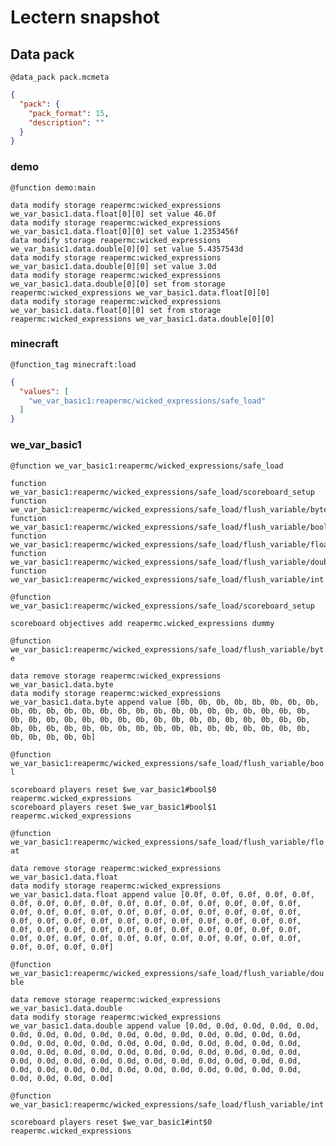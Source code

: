 # Lectern snapshot

## Data pack

`@data_pack pack.mcmeta`

```json
{
  "pack": {
    "pack_format": 15,
    "description": ""
  }
}
```

### demo

`@function demo:main`

```mcfunction
data modify storage reapermc:wicked_expressions we_var_basic1.data.float[0][0] set value 46.0f
data modify storage reapermc:wicked_expressions we_var_basic1.data.float[0][0] set value 1.2353456f
data modify storage reapermc:wicked_expressions we_var_basic1.data.double[0][0] set value 5.4357543d
data modify storage reapermc:wicked_expressions we_var_basic1.data.double[0][0] set value 3.0d
data modify storage reapermc:wicked_expressions we_var_basic1.data.double[0][0] set from storage reapermc:wicked_expressions we_var_basic1.data.float[0][0]
data modify storage reapermc:wicked_expressions we_var_basic1.data.float[0][0] set from storage reapermc:wicked_expressions we_var_basic1.data.double[0][0]
```

### minecraft

`@function_tag minecraft:load`

```json
{
  "values": [
    "we_var_basic1:reapermc/wicked_expressions/safe_load"
  ]
}
```

### we_var_basic1

`@function we_var_basic1:reapermc/wicked_expressions/safe_load`

```mcfunction
function we_var_basic1:reapermc/wicked_expressions/safe_load/scoreboard_setup
function we_var_basic1:reapermc/wicked_expressions/safe_load/flush_variable/byte
function we_var_basic1:reapermc/wicked_expressions/safe_load/flush_variable/bool
function we_var_basic1:reapermc/wicked_expressions/safe_load/flush_variable/float
function we_var_basic1:reapermc/wicked_expressions/safe_load/flush_variable/double
function we_var_basic1:reapermc/wicked_expressions/safe_load/flush_variable/int
```

`@function we_var_basic1:reapermc/wicked_expressions/safe_load/scoreboard_setup`

```mcfunction
scoreboard objectives add reapermc.wicked_expressions dummy
```

`@function we_var_basic1:reapermc/wicked_expressions/safe_load/flush_variable/byte`

```mcfunction
data remove storage reapermc:wicked_expressions we_var_basic1.data.byte
data modify storage reapermc:wicked_expressions we_var_basic1.data.byte append value [0b, 0b, 0b, 0b, 0b, 0b, 0b, 0b, 0b, 0b, 0b, 0b, 0b, 0b, 0b, 0b, 0b, 0b, 0b, 0b, 0b, 0b, 0b, 0b, 0b, 0b, 0b, 0b, 0b, 0b, 0b, 0b, 0b, 0b, 0b, 0b, 0b, 0b, 0b, 0b, 0b, 0b, 0b, 0b, 0b, 0b, 0b, 0b, 0b, 0b, 0b, 0b, 0b, 0b, 0b, 0b, 0b, 0b, 0b, 0b, 0b, 0b, 0b, 0b]
```

`@function we_var_basic1:reapermc/wicked_expressions/safe_load/flush_variable/bool`

```mcfunction
scoreboard players reset $we_var_basic1#bool$0 reapermc.wicked_expressions
scoreboard players reset $we_var_basic1#bool$1 reapermc.wicked_expressions
```

`@function we_var_basic1:reapermc/wicked_expressions/safe_load/flush_variable/float`

```mcfunction
data remove storage reapermc:wicked_expressions we_var_basic1.data.float
data modify storage reapermc:wicked_expressions we_var_basic1.data.float append value [0.0f, 0.0f, 0.0f, 0.0f, 0.0f, 0.0f, 0.0f, 0.0f, 0.0f, 0.0f, 0.0f, 0.0f, 0.0f, 0.0f, 0.0f, 0.0f, 0.0f, 0.0f, 0.0f, 0.0f, 0.0f, 0.0f, 0.0f, 0.0f, 0.0f, 0.0f, 0.0f, 0.0f, 0.0f, 0.0f, 0.0f, 0.0f, 0.0f, 0.0f, 0.0f, 0.0f, 0.0f, 0.0f, 0.0f, 0.0f, 0.0f, 0.0f, 0.0f, 0.0f, 0.0f, 0.0f, 0.0f, 0.0f, 0.0f, 0.0f, 0.0f, 0.0f, 0.0f, 0.0f, 0.0f, 0.0f, 0.0f, 0.0f, 0.0f, 0.0f, 0.0f, 0.0f, 0.0f, 0.0f]
```

`@function we_var_basic1:reapermc/wicked_expressions/safe_load/flush_variable/double`

```mcfunction
data remove storage reapermc:wicked_expressions we_var_basic1.data.double
data modify storage reapermc:wicked_expressions we_var_basic1.data.double append value [0.0d, 0.0d, 0.0d, 0.0d, 0.0d, 0.0d, 0.0d, 0.0d, 0.0d, 0.0d, 0.0d, 0.0d, 0.0d, 0.0d, 0.0d, 0.0d, 0.0d, 0.0d, 0.0d, 0.0d, 0.0d, 0.0d, 0.0d, 0.0d, 0.0d, 0.0d, 0.0d, 0.0d, 0.0d, 0.0d, 0.0d, 0.0d, 0.0d, 0.0d, 0.0d, 0.0d, 0.0d, 0.0d, 0.0d, 0.0d, 0.0d, 0.0d, 0.0d, 0.0d, 0.0d, 0.0d, 0.0d, 0.0d, 0.0d, 0.0d, 0.0d, 0.0d, 0.0d, 0.0d, 0.0d, 0.0d, 0.0d, 0.0d, 0.0d, 0.0d, 0.0d, 0.0d, 0.0d, 0.0d]
```

`@function we_var_basic1:reapermc/wicked_expressions/safe_load/flush_variable/int`

```mcfunction
scoreboard players reset $we_var_basic1#int$0 reapermc.wicked_expressions
```
